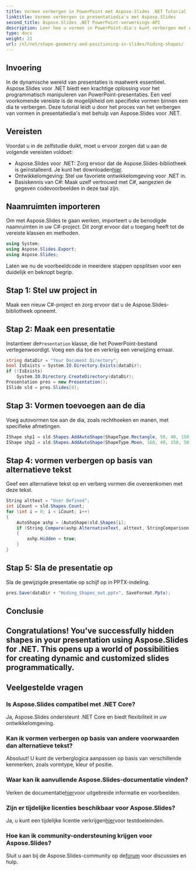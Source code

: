 ```yaml
---
title: Vormen verbergen in PowerPoint met Aspose.Slides .NET Tutorial
linktitle: Vormen verbergen in presentatiedia's met Aspose.Slides
second_title: Aspose.Slides .NET PowerPoint-verwerkings-API
description: Leer hoe u vormen in PowerPoint-dia's kunt verbergen met Aspose.Slides voor .NET. Pas presentaties programmatisch aan met deze stapsgewijze handleiding.
type: docs
weight: 21
url: /nl/net/shape-geometry-and-positioning-in-slides/hiding-shapes/
---
```

## Invoering
In de dynamische wereld van presentaties is maatwerk essentieel. Aspose.Slides voor .NET biedt een krachtige oplossing voor het programmatisch manipuleren van PowerPoint-presentaties. Een veel voorkomende vereiste is de mogelijkheid om specifieke vormen binnen een dia te verbergen. Deze tutorial leidt u door het proces van het verbergen van vormen in presentatiedia's met behulp van Aspose.Slides voor .NET.
## Vereisten
Voordat u in de zelfstudie duikt, moet u ervoor zorgen dat u aan de volgende vereisten voldoet:
-  Aspose.Slides voor .NET: Zorg ervoor dat de Aspose.Slides-bibliotheek is geïnstalleerd. Je kunt het downloaden[hier](https://releases.aspose.com/slides/net/).
- Ontwikkelomgeving: Stel uw favoriete ontwikkelomgeving voor .NET in.
- Basiskennis van C#: Maak uzelf vertrouwd met C#, aangezien de gegeven codevoorbeelden in deze taal zijn.
## Naamruimten importeren
Om met Aspose.Slides te gaan werken, importeert u de benodigde naamruimten in uw C#-project. Dit zorgt ervoor dat u toegang heeft tot de vereiste klassen en methoden.
```csharp
using System;
using Aspose.Slides.Export;
using Aspose.Slides;
```
Laten we nu de voorbeeldcode in meerdere stappen opsplitsen voor een duidelijk en beknopt begrip.
## Stap 1: Stel uw project in
Maak een nieuw C#-project en zorg ervoor dat u de Aspose.Slides-bibliotheek opneemt.
## Stap 2: Maak een presentatie
 Instantieer de`Presentation` klasse, die het PowerPoint-bestand vertegenwoordigt. Voeg een dia toe en verkrijg een verwijzing ernaar.
```csharp
string dataDir = "Your Document Directory";
bool IsExists = System.IO.Directory.Exists(dataDir);
if (!IsExists)
    System.IO.Directory.CreateDirectory(dataDir);
Presentation pres = new Presentation();
ISlide sld = pres.Slides[0];
```
## Stap 3: Vormen toevoegen aan de dia
Voeg autovormen toe aan de dia, zoals rechthoeken en manen, met specifieke afmetingen.
```csharp
IShape shp1 = sld.Shapes.AddAutoShape(ShapeType.Rectangle, 50, 40, 150, 50);
IShape shp2 = sld.Shapes.AddAutoShape(ShapeType.Moon, 160, 40, 150, 50);
```
## Stap 4: vormen verbergen op basis van alternatieve tekst
Geef een alternatieve tekst op en verberg vormen die overeenkomen met deze tekst.
```csharp
String alttext = "User Defined";
int iCount = sld.Shapes.Count;
for (int i = 0; i < iCount; i++)
{
    AutoShape ashp = (AutoShape)sld.Shapes[i];
    if (String.Compare(ashp.AlternativeText, alttext, StringComparison.Ordinal) == 0)
    {
        ashp.Hidden = true;
    }
}
```
## Stap 5: Sla de presentatie op
Sla de gewijzigde presentatie op schijf op in PPTX-indeling.
```csharp
pres.Save(dataDir + "Hiding_Shapes_out.pptx", SaveFormat.Pptx);
```
## Conclusie
Congratulations! You've successfully hidden shapes in your presentation using Aspose.Slides for .NET. This opens up a world of possibilities for creating dynamic and customized slides programmatically.
---
## Veelgestelde vragen
### Is Aspose.Slides compatibel met .NET Core?
Ja, Aspose.Slides ondersteunt .NET Core en biedt flexibiliteit in uw ontwikkelomgeving.
### Kan ik vormen verbergen op basis van andere voorwaarden dan alternatieve tekst?
Absoluut! U kunt de verberglogica aanpassen op basis van verschillende kenmerken, zoals vormtype, kleur of positie.
### Waar kan ik aanvullende Aspose.Slides-documentatie vinden?
 Verken de documentatie[hier](https://reference.aspose.com/slides/net/)voor uitgebreide informatie en voorbeelden.
### Zijn er tijdelijke licenties beschikbaar voor Aspose.Slides?
 Ja, u kunt een tijdelijke licentie verkrijgen[hier](https://purchase.aspose.com/temporary-license/)voor testdoeleinden.
### Hoe kan ik community-ondersteuning krijgen voor Aspose.Slides?
 Sluit u aan bij de Aspose.Slides-community op de[forum](https://forum.aspose.com/c/slides/11) voor discussies en hulp.